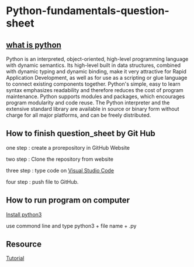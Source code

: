 # Python-fundamentals-question-sheet

## [what is python](https://www.python.org/doc/essays/blurb/)

Python is an interpreted, object-oriented, high-level programming language with dynamic semantics. Its high-level built in data structures, combined with dynamic typing and dynamic binding, make it very attractive for Rapid Application Development, as well as for use as a scripting or glue language to connect existing components together. Python's simple, easy to learn syntax emphasizes readability and therefore reduces the cost of program maintenance. Python supports modules and packages, which encourages program modularity and code reuse. The Python interpreter and the extensive standard library are available in source or binary form without charge for all major platforms, and can be freely distributed.


## How to finish question_sheet by Git Hub

one step : create a prorepository in GitHub Website

two step : Clone the repository from website 

three step : type code on [Visual Studio Code](https://code.visualstudio.com/)

four step : push file to GitHub.


## How to run program on computer

[Install python3](https://www.python.org/downloads/)

use commond line and type python3 + file name + .py


## Resource 

[Tutorial](https://www.liaoxuefeng.com/wiki/0014316089557264a6b348958f449949df42a6d3a2e542c000/0014318230588782cac105d0d8a40c6b450a232748dc854000)
